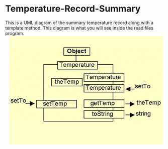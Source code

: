 # Temperature-Record-Summary

This is a UML diagram of the summary temperature record along with a template method. This diagram is what you will see inside the read files program.
![Image text](https://github.com/AxelGenao/Temperature-Record-Summary/blob/main/Temperaturediagram.jpg)
